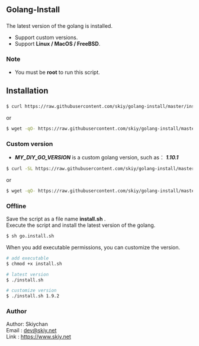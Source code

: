 Golang-Install
------
### 

The latest version of the golang is installed.   
* Support custom versions.   
* Support **Linux / MacOS / FreeBSD**.

### Note
* You must be **root** to run this script.

## Installation
###
```sh
$ curl https://raw.githubusercontent.com/skiy/golang-install/master/install.sh | sh
```
or
```sh
$ wget -qO- https://raw.githubusercontent.com/skiy/golang-install/master/install.sh | sh
```

### Custom version   
* ***MY_DIY_GO_VERSION*** is a custom golang version, such as： ***1.10.1***
```sh
$ curl -SL https://raw.githubusercontent.com/skiy/golang-install/master/install.sh | bash /dev/stdin MY_DIY_GO_VERSION
```
or
```sh
$ wget -qO- https://raw.githubusercontent.com/skiy/golang-install/master/install.sh | bash /dev/stdin MY_DIY_GO_VERSION
```

### Offline
Save the script as a file name **install.sh** .   
Execute the script and install the latest version of the golang.
```sh
$ sh go.install.sh
```
  
When you add executable permissions, you can customize the version.   
```sh
# add executable
$ chmod +x install.sh

# latest version
$ ./install.sh

# customize version
$ ./install.sh 1.9.2
```

### Author
Author: Skiychan   
Email : dev@skiy.net   
Link  : https://www.skiy.net 